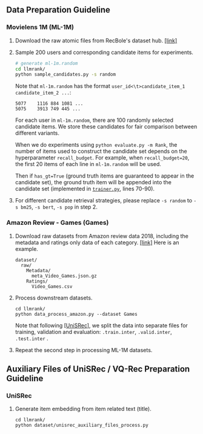 ## Data Preparation Guideline

### Movielens 1M (ML-1M)

1. Download the raw atomic files from RecBole's dataset hub. [[link]](https://github.com/RUCAIBox/RecSysDatasets)
2. Sample 200 users and corresponding candidate items for experiments.
    ```bash
    # generate ml-1m.random
    cd llmrank/
    python sample_candidates.py -s random
    ```

    Note that `ml-1m.random` has the format `user_id<\t>candidate_item_1 candidate_item_2 ...`:
    ```
    5077	1116 884 1081 ...
    5075	3913 749 445 ...
    ```
    For each user in `ml-1m.random`, there are 100 randomly selected candidate items. We store these candidates for fair comparison between different variants.

    When we do experiments using `python evaluate.py -m Rank`, the number of items used to construct the candidate set depends on the hyperparameter `recall_budget`. For example, when `recall_budget=20`, the first 20 items of each line in `ml-1m.random` will be used.

    Then if `has_gt=True` (ground truth items are guaranteed to appear in the candidate set), the ground truth item will be appended into the candidate set (implemented in [`trainer.py`](../trainer.py), lines 70-90).

3. For different candidate retrieval strategies, please replace `-s random` to `-s bm25`, `-s bert`, `-s pop` in step 2.

### Amazon Review - Games (Games)

1. Download raw datasets from Amazon review data 2018, including the metadata and ratings only data of each category. [[link]](https://nijianmo.github.io/amazon/index.html)
Here is an example.
    ```
    dataset/
      raw/
        Metadata/
          meta_Video_Games.json.gz
        Ratings/
          Video_Games.csv
    ```
2. Process downstream datasets.
    ```
    cd llmrank/
    python data_process_amazon.py --dataset Games
    ```
    Note that following [[UniSRec]](https://github.com/RUCAIBox/UniSRec), we split the data into separate files for training, validation and evaluation: `.train.inter`, `.valid.inter`, `.test.inter` .

3. Repeat the second step in processing ML-1M datasets.

## Auxiliary Files of UniSRec / VQ-Rec Preparation Guideline

### UniSRec

1. Generate item embedding from item related text (title).
    ```
    cd llmrank/
    python dataset/unisrec_auxiliary_files_process.py
    ```
